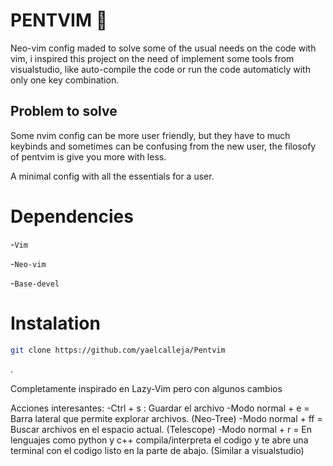 # PENTVIM 🐍


Neo-vim config maded to solve some of the usual needs on the code with vim,
i inspired this project on the need of implement some tools from visualstudio,
like auto-compile the code or run the code automaticly with only one key combination.

## Problem to solve

Some nvim config can be more user friendly, but they have to much keybinds and sometimes
can be confusing from the new user, the filosofy of pentvim is give you more with less.

A minimal config with all the essentials for a user.

# Dependencies

-`Vim`

-`Neo-vim`

-`Base-devel`

# Instalation

```Bash
git clone https://github.com/yaelcalleja/Pentvim
```

.

Completamente inspirado en Lazy-Vim pero con algunos cambios

Acciones interesantes:
    -Ctrl + s : Guardar el archivo
    -Modo normal <espacio> + e = Barra lateral que permite explorar archivos. (Neo-Tree)
    -Modo normal <espacio> + ff = Buscar archivos en el espacio actual. (Telescope)
    -Modo normal <espacio> + r = En lenguajes como python y c++ compila/interpreta el codigo y 
    te abre una terminal con el codigo listo en la parte de abajo. (Similar a visualstudio)
